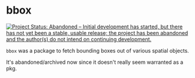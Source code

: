 bbox
====


[![Project Status: Abandoned – Initial development has started, but there has not yet been a stable, usable release; the project has been abandoned and the author(s) do not intend on continuing development.](https://www.repostatus.org/badges/latest/abandoned.svg)](https://www.repostatus.org/#abandoned)

`bbox` was a package to fetch bounding boxes out of various spatial objects. 

It's abandoned/archived now since it doesn't really seem warranted as a pkg.
